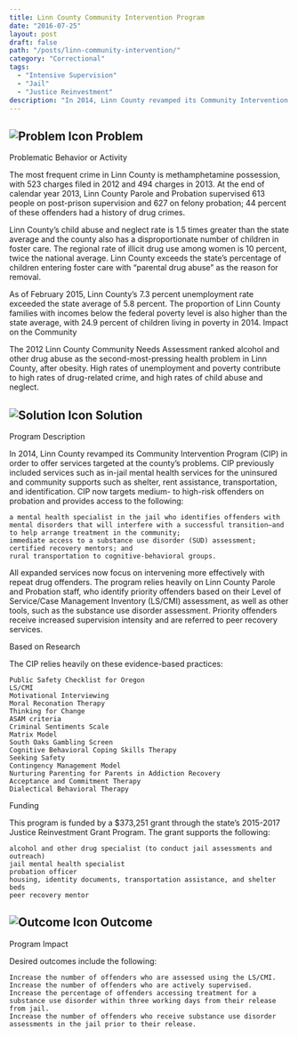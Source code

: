 ```yaml
---
title: Linn County Community Intervention Program
date: "2016-07-25"
layout: post
draft: false
path: "/posts/linn-community-intervention/"
category: "Correctional"
tags:
  - "Intensive Supervision"
  - "Jail"
  - "Justice Reinvestment"
description: "In 2014, Linn County revamped its Community Intervention Program (CIP) in order to offer services targeted at the county’s problems."
---
```

## ![Problem Icon](https://github.com/google/material-design-icons/raw/master/alert/1x_web/ic_error_outline_black_48dp.png "Problem") Problem

Problematic Behavior or Activity

The most frequent crime in Linn County is methamphetamine possession, with 523 charges filed in 2012 and 494 charges in 2013. At the end of calendar year 2013, Linn County Parole and Probation supervised 613 people on post-prison supervision and 627 on felony probation; 44 percent of these offenders had a history of drug crimes.

Linn County’s child abuse and neglect rate is 1.5 times greater than the state average and the county also has a disproportionate number of children in foster care. The regional rate of illicit drug use among women is 10 percent, twice the national average. Linn County exceeds the state’s percentage of children entering foster care with “parental drug abuse” as the reason for removal.

As of February 2015, Linn County’s 7.3 percent unemployment rate exceeded the state average of 5.8 percent. The proportion of Linn County families with incomes below the federal poverty level is also higher than the state average, with 24.9 percent of children living in poverty in 2014.
Impact on the Community

The 2012 Linn County Community Needs Assessment ranked alcohol and other drug abuse as the second-most-pressing health problem in Linn County, after obesity. High rates of unemployment and poverty contribute to high rates of drug-related crime, and high rates of child abuse and neglect.
## ![Solution Icon](https://github.com/google/material-design-icons/raw/master/action/1x_web/ic_lightbulb_outline_black_48dp.png "Solution") Solution
Program Description

In 2014, Linn County revamped its Community Intervention Program (CIP) in order to offer services targeted at the county’s problems. CIP previously included services such as in-jail mental health services for the uninsured and community supports such as shelter, rent assistance, transportation, and identification. CIP now targets medium- to high-risk offenders on probation and provides access to the following:

    a mental health specialist in the jail who identifies offenders with mental disorders that will interfere with a successful transition—and to help arrange treatment in the community;
    immediate access to a substance use disorder (SUD) assessment;
    certified recovery mentors; and
    rural transportation to cognitive-behavioral groups.

All expanded services now focus on intervening more effectively with repeat drug offenders. The program relies heavily on Linn County Parole and Probation staff, who identify priority offenders based on their Level of Service/Case Management Inventory (LS/CMI) assessment, as well as other tools, such as the substance use disorder assessment. Priority offenders receive increased supervision intensity and are referred to peer recovery services.

Based on Research

The CIP relies heavily on these evidence-based practices:

    Public Safety Checklist for Oregon
    LS/CMI
    Motivational Interviewing
    Moral Reconation Therapy
    Thinking for Change
    ASAM criteria
    Criminal Sentiments Scale
    Matrix Model
    South Oaks Gambling Screen
    Cognitive Behavioral Coping Skills Therapy
    Seeking Safety
    Contingency Management Model
    Nurturing Parenting for Parents in Addiction Recovery
    Acceptance and Commitment Therapy
    Dialectical Behavioral Therapy

Funding

This program is funded by a $373,251 grant through the state’s 2015-2017 Justice Reinvestment Grant Program. The grant supports the following:

    alcohol and other drug specialist (to conduct jail assessments and outreach)
    jail mental health specialist
    probation officer
    housing, identity documents, transportation assistance, and shelter beds
    peer recovery mentor

## ![Outcome Icon](https://github.com/google/material-design-icons/raw/master/action/1x_web/ic_view_list_black_48dp.png "Outcome") Outcome

Program Impact

Desired outcomes include the following:

    Increase the number of offenders who are assessed using the LS/CMI.
    Increase the number of offenders who are actively supervised.
    Increase the percentage of offenders accessing treatment for a substance use disorder within three working days from their release from jail.
    Increase the number of offenders who receive substance use disorder assessments in the jail prior to their release.
